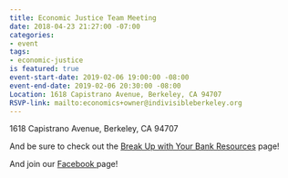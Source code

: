 ```yaml
---
title: Economic Justice Team Meeting
date: 2018-04-23 21:27:00 -07:00
categories:
- event
tags:
- economic-justice
is featured: true
event-start-date: 2019-02-06 19:00:00 -08:00
event-end-date: 2019-02-06 20:30:00 -08:00
Location: 1618 Capistrano Avenue, Berkeley, CA 94707
RSVP-link: mailto:economics+owner@indivisibleberkeley.org
---
```


1618 Capistrano Avenue, Berkeley, CA 94707

And be sure to check out the [Break Up with Your Bank Resources](https://groups.google.com/a/indivisibleberkeley.org/forum/#!forum/buwyb) page!

And join our [Facebook ](https://www.facebook.com/groups/238932426853707/)page!